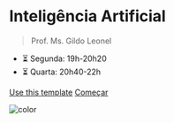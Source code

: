 <h1 id="cover-heading">
  Inteligência Artificial
</h1>


>  Prof. Ms. Gildo Leonel


<!-- TODO: Update to match your project's benefits/features. Git emojis work great here. -->

- :hourglass_flowing_sand: Segunda: 19h-20h20
- :hourglass_flowing_sand: Quarta: 20h40-22h


[Use this template](https://github.com/MichaelCurrin/docsify-js-template/generate) <!-- TODO: Remove on your copy of this template.-->
[Começar](#apresentacao) <!-- TODO: Use ID of your homepage heading -->

<!-- TODO: Set your background color or image. -->
![color](#b3d9f8)
